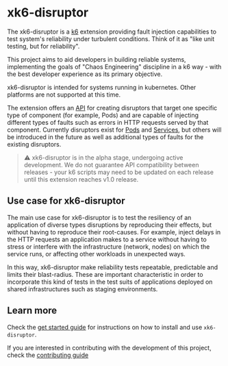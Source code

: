 # xk6-disruptor

The xk6-disruptor is a [k6](https://k6.io) extension providing fault injection capabilities to test system's reliability under turbulent conditions. Think of it as "like unit testing, but for reliability". 

This project aims to aid developers in building reliable systems, implementing the goals of "Chaos Engineering" discipline in a k6 way - with the best developer experience as its primary objective. 

xk6-disruptor is intended for systems running in kubernetes. Other platforms are not supported at this time.

The extension offers an [API](./docs/02-api/01-api.md) for creating disruptors that target one specific type of component (for example, Pods) and are capable of injecting different types of faults such as errors in HTTP requests served by that component. Currently disruptors exist for [Pods](/docs/02-api/02-pod-disruptor.md) and [Services](/docs/02-api/03-service-disruptor.md), but others will be introduced in the future as well as additional types of faults for the existing disruptors.


> ⚠️  xk6-disruptor is in the alpha stage, undergoing active development. We do not guarantee API compatibility between releases - your k6 scripts may need to be updated on each release until this extension reaches v1.0 release.

## Use case for xk6-disruptor

The main use case for xk6-disruptor is to test the resiliency of an application of diverse types disruptions by reproducing their effects, but without having to reproduce their root-causes. For example, inject delays in the HTTP requests an application makes to a service  without having to stress or interfere with the infrastructure (network, nodes) on which the service runs, or affecting other workloads in unexpected ways.

In this way, xk6-disruptor make reliability tests repeatable, predictable and limits their blast-radius. These are important characteristic in order to incorporate this kind of tests in the test suits of applications deployed on shared infrastructures such as staging environments.

## Learn more

Check the [get started guide](/docs/01-get-started/01-get-started.md) for instructions on how to install and use `xk6-disruptor`.

If you are interested in contributing with the development of this project, check the [contributing guide](/docs/04-development/01-contributing.md)

